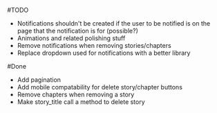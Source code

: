#TODO

- Notifications shouldn't be created if the user to be notified is on the page that the notification is for (possible?)
- Animations and related polishing stuff
- Remove notifications when removing stories/chapters
- Replace dropdown used for notifications with a better library

#Done
- Add pagination
- Add mobile compatability for delete story/chapter buttons
- Remove chapters when removing a story
- Make story_title call a method to delete story
